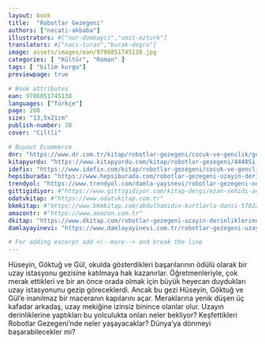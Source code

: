 ```yaml
---
layout: book
title:  "Robotlar Gezegeni"
authors: ["necati-akbaba"]
illustrators: #["nur-dombayci","umit-ozturk"]
translators: #["naci-turan","burak-dogru"]
image: assets/images/ean/9786051745138.jpg
categories: [ "Kültür", "Roman" ]
tags: [ "bilim kurgu"]
previewpage: true

# Book attributes
ean: 9786051745138
languages: ["Türkçe"]
page: 208
size: "13,5x21cm"
publish-number: 38
cover: "Ciltli"

# Buyout Ecommerce
dnr: "https://www.dr.com.tr/kitap/robotlar-gezegeni/cocuk-ve-genclik/genclik-10-yas/fantastik-bilim-kurgu/urunno=0001735128001"
kitapyurdu: "https://www.kitapyurdu.com/kitap/robotlar-gezegeni/444051.html&filter_name=Robotlar+Gezegeni"
idefix: "https://www.idefix.com/kitap/robotlar-gezegeni/cocuk-ve-genclik/genclik-10-yas/fantastik-bilim-kurgu/urunno=0001735128001"
hepsiburada: "https://www.hepsiburada.com/robotlar-gezegeni-uzayin-derinliklerine-yolculuk-p-HBV00000GM3SU"
trendyol: "https://www.trendyol.com/damla-yayinevi/robotlar-gezegeni-necati-akbaba-p-4678535"
gittigidiyor: #"https://www.gittigidiyor.com/kitap-dergi/ezan-sehidi-adnan-menderes_pdp_732728793"
odatvkitap: #"https://www.odatvkitap.com.tr"
bkmkitap: #"https://www.bkmkitap.com/abdulhamidin-kurtlarla-dansi-578226"
amazontr: #"https://www.amazon.com.tr"
dkitap: "https://www.dkitap.com/robotlar-gezegeni-uzayin-derinliklerine-yolculuk"
damlayayinevi: "https://www.damlayayinevi.com.tr/robotlar-gezegeni-uzayin-derinliklerine-yolculuk"

# For adding excerpt add <!--more--> and break the line
---
```

Hüseyin, Göktuğ ve Gül, okulda gösterdikleri başarılarının ödülü olarak bir uzay istasyonu gezisine katılmaya hak kazanırlar.
Öğretmenleriyle, çok merak ettikleri ve bir an önce orada olmak için büyük heyecan duydukları uzay istasyonunu gezip göreceklerdi.
Ancak bu gezi Hüseyin, Göktuğ ve Gül’e inanılmaz bir maceranın kapılarını açar. Meraklarına yenik düşen üç kafadar arkadaş, uzay mekiğine izinsiz binince olanlar olur.
Uzayın derinliklerine yaptıkları bu yolculukta onları neler bekliyor?
Keşfettikleri Robotlar Gezegeni’nde neler yaşayacaklar?
Dünya’ya dönmeyi başarabilecekler mi?
<!--more--> 

